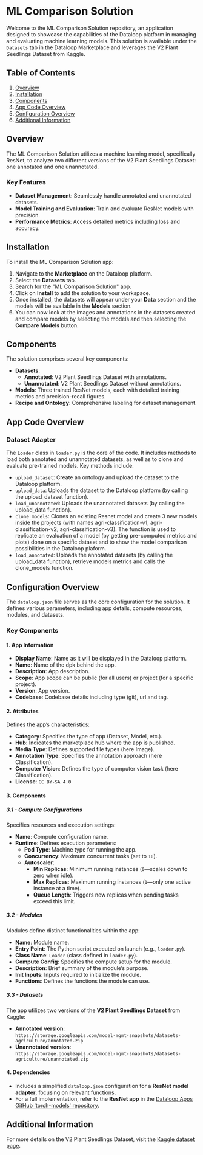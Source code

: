 # ML Comparison Solution

Welcome to the ML Comparison Solution repository, an application designed to showcase the capabilities of the Dataloop platform in managing and evaluating machine learning models. This solution is available under the `Datasets` tab in the Dataloop Marketplace and leverages the V2 Plant Seedlings Dataset from Kaggle.

## Table of Contents

1. [Overview](#overview)
2. [Installation](#installation)
3. [Components](#components)
4. [App Code Overview](#app-code-overview)
5. [Configuration Overview](#configuration-overview)
6. [Additional Information](#additional-information)

## Overview

The ML Comparison Solution utilizes a machine learning model, specifically ResNet, to analyze two different versions of the V2 Plant Seedlings Dataset: one annotated and one unannotated.

### Key Features

- **Dataset Management**: Seamlessly handle annotated and unannotated datasets.
- **Model Training and Evaluation**: Train and evaluate ResNet models with precision.
- **Performance Metrics**: Access detailed metrics including loss and accuracy.

## Installation

To install the ML Comparison Solution app:

1. Navigate to the **Marketplace** on the Dataloop platform.
2. Select the **Datasets** tab.
3. Search for the "ML Comparison Solution" app.
4. Click on **Install** to add the solution to your workspace.
5. Once installed, the datasets will appear under your **Data** section and the models will be available in the **Models** section.
6. You can now look at the images and annotations in the datasets created and compare models by selecting the models and then selecting the **Compare Models** button.

## Components

The solution comprises several key components:

- **Datasets**: 
  - **Annotated**: V2 Plant Seedlings Dataset with annotations.
  - **Unannotated**: V2 Plant Seedlings Dataset without annotations.
- **Models**: Three trained ResNet models, each with detailed training metrics and precision-recall figures.
- **Recipe and Ontology**: Comprehensive labeling for dataset management.

## App Code Overview

### Dataset Adapter

The `Loader` class in `loader.py` is the core of the code. It includes methods to load both annotated and unannotated datasets, as well as to clone and evaluate pre-trained models. Key methods include:

- `upload_dataset`: Create an ontology and upload the dataset to the Dataloop platform.
- `upload_data`: Uploads the dataset to the Dataloop platform (by calling the upload_dataset function).
- `load_unannotated`: Uploads the unannotated datasets (by calling the upload_data function).
- `clone_models`: Clones an existing Resnet model and create 3 new models inside the projects (with names agri-classification-v1, agri-classification-v2, agri-classification-v3). The function is used to replicate an evaluation of a model (by getting pre-computed metrics and plots) done on a specific dataset and to show the model comparison possibilities in the Dataloop plaform.
- `load_annotated`: Uploads the annotated datasets (by calling the upload_data function), retrieve models metrics and calls the clone_models function.


## Configuration Overview

The `dataloop.json` file serves as the core configuration for the solution. It defines various parameters, including app details, compute resources, modules, and datasets.

### Key Components

#### 1. App Information
- **Display Name**: Name as it will be displayed in the Dataloop platform.
- **Name**: Name of the dpk behind the app.
- **Description**: App description.
- **Scope**: App scope can be public (for all users) or project (for a specific project).
- **Version**: App version.
- **Codebase**: Codebase details including type (git), url and tag.

#### 2. Attributes
Defines the app’s characteristics:
- **Category**: Specifies the type of app (Dataset, Model, etc.).
- **Hub**: Indicates the marketplace hub where the app is published.
- **Media Type**: Defines supported file types (here Image).
- **Annotation Type**:  Specifies the annotation approach (here Classification).
- **Computer Vision**: Defines the type of computer vision task (here Classification).
- **License**: `CC BY-SA 4.0`

#### 3. Components
##### 3.1 - Compute Configurations
Specifies resources and execution settings:
- **Name**: Compute configuration name.
- **Runtime**: Defines execution parameters:
  - **Pod Type**: Machine type for running the app.
  - **Concurrency**: Maximum concurrent tasks (set to `10`).
  - **Autoscaler**:
    - **Min Replicas**: Minimum running instances (`0`—scales down to zero when idle).
    - **Max Replicas**: Maximum running instances (`1`—only one active instance at a time).
    - **Queue Length**: Triggers new replicas when pending tasks exceed this limit.

##### 3.2 - Modules
Modules define distinct functionalities within the app:
- **Name**: Module name.
- **Entry Point**: The Python script executed on launch (e.g., `loader.py`).
- **Class Name**: `Loader` (class defined in `loader.py`).
- **Compute Config**: Specifies the compute setup for the module.
- **Description**: Brief summary of the module’s purpose.
- **Init Inputs**: Inputs required to initialize the module.
- **Functions**: Defines the functions the module can use.

##### 3.3 - Datasets
The app utilizes two versions of the **V2 Plant Seedlings Dataset** from Kaggle:
- **Annotated version**:  
  `https://storage.googleapis.com/model-mgmt-snapshots/datasets-agriculture/annotated.zip`
- **Unannotated version**:  
  `https://storage.googleapis.com/model-mgmt-snapshots/datasets-agriculture/unannotated.zip`

#### 4. Dependencies
- Includes a simplified `dataloop.json` configuration for a **ResNet model adapter**, focusing on relevant functions.
- For a full implementation, refer to the **ResNet app** in the [Dataloop Apps GitHub 'torch-models' repository](https://github.com/dataloop-ai-apps/torch-models).


## Additional Information

For more details on the V2 Plant Seedlings Dataset, visit the [Kaggle dataset page](https://www.kaggle.com/datasets/vbookshelf/v2-plant-seedlings-dataset).